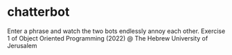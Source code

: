 # chatterbot
 Enter a phrase and watch the two bots endlessly annoy each other. Exercise 1 of Object Oriented 
 Programming (2022) @ The Hebrew University of Jerusalem
